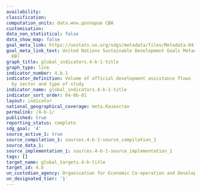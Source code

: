 ```yaml
---
availability:
classification:
computation_units: data.млн.долларов США
customisation:
data_non_statistical: false
data_show_map: false
goal_meta_link: https://unstats.un.org/sdgs/metadata/files/Metadata-04-0B-01.pdf
goal_meta_link_text: United Nations Sustainable Development Goals Metadata (PDF 211
  KB)
graph_title: global_indicators.4-b-1-title
graph_type: line
indicator_number: 4.b.1
indicator_definition: Volume of official development assistance flows for scholarships
  by sector and type of study
indicator_name: global_indicators.4-b-1-title
indicator_sort_order: 04-0b-01
layout: indicator
national_geographical_coverage: meta.Казахстан
permalink: /4-b-1/
published: true
reporting_status: complete
sdg_goal: '4'
source_active_1: true
source_compilation_1: sources.4-b-1-source_compilation_1
source_data_1:
source_implementation_1: sources.4-b-1-source_implementation_1
tags: []
target_name: global_targets.4-b-title
target_id: 4.b
un_custodian_agency: Organisation for Economic Co-operation and Development (OECD)
un_designated_tier: '1'
---
```

